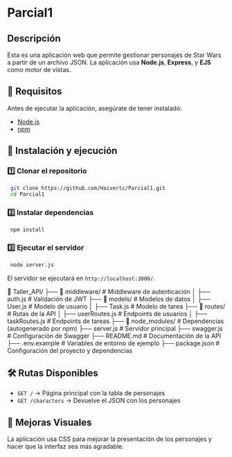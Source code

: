 # Parcial1

## Descripción
Esta es una aplicación web que permite gestionar personajes de Star Wars a partir de un archivo JSON. La aplicación usa **Node.js**, **Express**, y **EJS** como motor de vistas.

## 📌 Requisitos
Antes de ejecutar la aplicación, asegúrate de tener instalado:
- [Node.js](https://nodejs.org/)
- [npm](https://www.npmjs.com/)

## 🚀 Instalación y ejecución
### 1️⃣ Clonar el repositorio
```sh
 git clone https://github.com/Haivertc/Parcial1.git
 cd Parcial1
```

### 2️⃣ Instalar dependencias
```sh
 npm install
```

### 3️⃣ Ejecutar el servidor
```sh
 node server.js
```

El servidor se ejecutará en `http://localhost:3000/`.

📂 Taller_API/
├── 📂 middleware/       # Middleware de autenticación
│   ├── auth.js          # Validación de JWT
├── 📂 models/           # Modelos de datos
│   ├── User.js          # Modelo de usuario
│   ├── Task.js          # Modelo de tarea
├── 📂 routes/           # Rutas de la API
│   ├── userRoutes.js    # Endpoints de usuarios
│   ├── taskRoutes.js    # Endpoints de tareas
├── 📂 node_modules/     # Dependencias (autogenerado por npm)
├── server.js           # Servidor principal
├── swagger.js          # Configuración de Swagger
├── README.md           # Documentación de la API
├── .env.example        # Variables de entorno de ejemplo
├── package.json        # Configuración del proyecto y dependencias

## 🛠️ Rutas Disponibles
- `GET /` → Página principal con la tabla de personajes
- `GET /characters` → Devuelve el JSON con los personajes

## 📌 Mejoras Visuales
La aplicación usa CSS para mejorar la presentación de los personajes y hacer que la interfaz sea más agradable.


